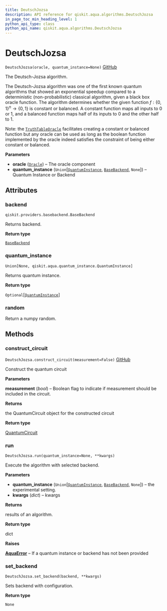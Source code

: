 ```yaml
---
title: DeutschJozsa
description: API reference for qiskit.aqua.algorithms.DeutschJozsa
in_page_toc_min_heading_level: 1
python_api_type: class
python_api_name: qiskit.aqua.algorithms.DeutschJozsa
---
```


# DeutschJozsa

<span id="qiskit.aqua.algorithms.DeutschJozsa" />

`DeutschJozsa(oracle, quantum_instance=None)` [GitHub](https://github.com/qiskit-community/qiskit-aqua/tree/stable/0.7/qiskit/aqua/algorithms/education/deutsch_jozsa.py "view source code")

The Deutsch-Jozsa algorithm.

The Deutsch-Jozsa algorithm was one of the first known quantum algorithms that showed an exponential speedup compared to a deterministic (non-probabilistic) classical algorithm, given a black box oracle function. The algorithm determines whether the given function $f:\{0,1\}^n \rightarrow \{0,1\}$ is constant or balanced. A constant function maps all inputs to 0 or 1, and a balanced function maps half of its inputs to 0 and the other half to 1.

Note: the [`TruthTableOracle`](qiskit.aqua.components.oracles.TruthTableOracle "qiskit.aqua.components.oracles.TruthTableOracle") facilitates creating a constant or balanced function but any oracle can be used as long as the boolean function implemented by the oracle indeed satisfies the constraint of being either constant or balanced.

**Parameters**

*   **oracle** ([`Oracle`](qiskit.aqua.components.oracles.Oracle "qiskit.aqua.components.oracles.oracle.Oracle")) – The oracle component
*   **quantum\_instance** (`Union`\[[`QuantumInstance`](qiskit.aqua.QuantumInstance "qiskit.aqua.quantum_instance.QuantumInstance"), [`BaseBackend`](qiskit.providers.BaseBackend "qiskit.providers.basebackend.BaseBackend"), `None`]) – Quantum Instance or Backend

## Attributes

### backend

<span id="qiskit.aqua.algorithms.DeutschJozsa.backend" />

`qiskit.providers.basebackend.BaseBackend`

Returns backend.

**Return type**

[`BaseBackend`](qiskit.providers.BaseBackend "qiskit.providers.basebackend.BaseBackend")

### quantum\_instance

<span id="qiskit.aqua.algorithms.DeutschJozsa.quantum_instance" />

`Union[None, qiskit.aqua.quantum_instance.QuantumInstance]`

Returns quantum instance.

**Return type**

`Optional`\[[`QuantumInstance`](qiskit.aqua.QuantumInstance "qiskit.aqua.quantum_instance.QuantumInstance")]

### random

Return a numpy random.

## Methods

### construct\_circuit

<span id="qiskit.aqua.algorithms.DeutschJozsa.construct_circuit" />

`DeutschJozsa.construct_circuit(measurement=False)` [GitHub](https://github.com/qiskit-community/qiskit-aqua/tree/stable/0.7/qiskit/aqua/algorithms/education/deutsch_jozsa.py "view source code")

Construct the quantum circuit

**Parameters**

**measurement** (*bool*) – Boolean flag to indicate if measurement should be included in the circuit.

**Returns**

the QuantumCircuit object for the constructed circuit

**Return type**

[QuantumCircuit](qiskit.circuit.QuantumCircuit "qiskit.circuit.QuantumCircuit")

### run

<span id="qiskit.aqua.algorithms.DeutschJozsa.run" />

`DeutschJozsa.run(quantum_instance=None, **kwargs)`

Execute the algorithm with selected backend.

**Parameters**

*   **quantum\_instance** (`Union`\[[`QuantumInstance`](qiskit.aqua.QuantumInstance "qiskit.aqua.quantum_instance.QuantumInstance"), [`BaseBackend`](qiskit.providers.BaseBackend "qiskit.providers.basebackend.BaseBackend"), `None`]) – the experimental setting.
*   **kwargs** (*dict*) – kwargs

**Returns**

results of an algorithm.

**Return type**

dict

**Raises**

[**AquaError**](qiskit.aqua.AquaError "qiskit.aqua.AquaError") – If a quantum instance or backend has not been provided

### set\_backend

<span id="qiskit.aqua.algorithms.DeutschJozsa.set_backend" />

`DeutschJozsa.set_backend(backend, **kwargs)`

Sets backend with configuration.

**Return type**

`None`

